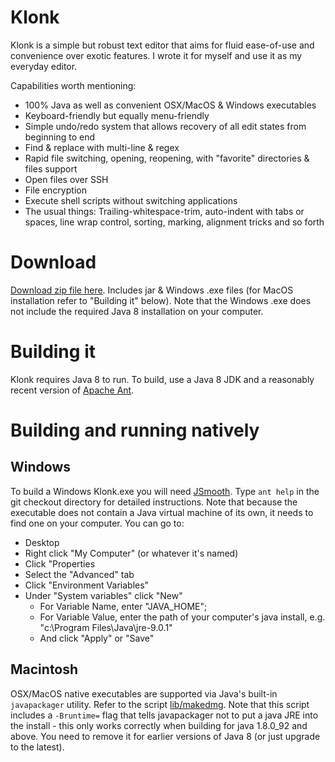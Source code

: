 # Klonk
Klonk is a simple but robust text editor that aims for fluid ease-of-use and convenience over exotic features. I wrote it for myself and use it as my everyday editor.

Capabilities worth mentioning:

* 100% Java as well as convenient OSX/MacOS & Windows executables
* Keyboard-friendly but equally menu-friendly
* Simple undo/redo system that allows recovery of all edit states from beginning to end
* Find & replace with multi-line & regex
* Rapid file switching, opening, reopening, with "favorite" directories & files support
* Open files over SSH
* File encryption
* Execute shell scripts without switching applications
* The usual things: Trailing-whitespace-trim, auto-indent with tabs or spaces, line wrap control, sorting, marking, alignment tricks and so forth

# Download
[Download zip file here](http://zaboople.github.io/downloads/klonk.2.4.zip). Includes jar & Windows .exe files (for MacOS installation refer to "Building it" below). Note that the Windows .exe does not include the required Java 8 installation on your computer.

# Building it
Klonk requires Java 8 to run. To build, use a Java 8 JDK and a reasonably recent version of [Apache Ant](http://ant.apache.org/).

# Building and running natively

## Windows
To build a Windows Klonk.exe you will need [JSmooth](http://jsmooth.sourceforge.net/). Type `ant help` in the git checkout directory for detailed instructions. Note that because the executable does not contain a Java virtual machine of its own, it needs to find one on your computer. You can go to:
  - Desktop
  - Right click "My Computer" (or whatever it's named)
  - Click "Properties
  - Select the "Advanced" tab
  - Click "Environment Variables"
  - Under "System variables" click "New"
    - For Variable Name, enter "JAVA_HOME";
    - For Variable Value, enter the path of your computer's java install, e.g. "c:\Program Files\Java\jre-9.0.1"
    - And click "Apply" or "Save"

## Macintosh
OSX/MacOS native executables are supported via Java's built-in `javapackager` utility. Refer to the script [lib/makedmg](lib/makedmg). Note that this script includes a `-Bruntime=` flag that tells javapackager not to put a java JRE into the install - this only works correctly when building for java 1.8.0_92 and above. You need to remove it for earlier versions of Java 8 (or just upgrade to the latest).
